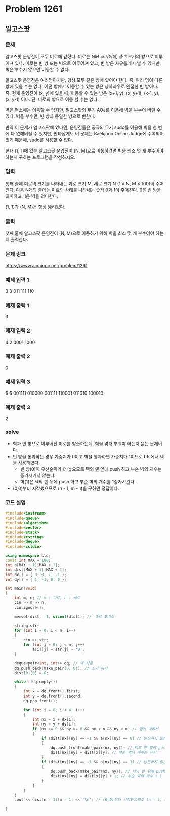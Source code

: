 # Problem 1261

## 알고스팟

### 문제
알고스팟 운영진이 모두 미로에 갇혔다. 미로는 N*M 크기이며, 총 1*1크기의 방으로 이루어져 있다. 미로는 빈 방 또는 벽으로 이루어져 있고, 빈 방은 자유롭게 다닐 수 있지만, 벽은 부수지 않으면 이동할 수 없다.

알고스팟 운영진은 여러명이지만, 항상 모두 같은 방에 있어야 한다. 즉, 여러 명이 다른 방에 있을 수는 없다. 어떤 방에서 이동할 수 있는 방은 상하좌우로 인접한 빈 방이다. 즉, 현재 운영진이 (x, y)에 있을 때, 이동할 수 있는 방은 (x+1, y), (x, y+1), (x-1, y), (x, y-1) 이다. 단, 미로의 밖으로 이동 할 수는 없다.

벽은 평소에는 이동할 수 없지만, 알고스팟의 무기 AOJ를 이용해 벽을 부수어 버릴 수 있다. 벽을 부수면, 빈 방과 동일한 방으로 변한다.

만약 이 문제가 알고스팟에 있다면, 운영진들은 궁극의 무기 sudo를 이용해 벽을 한 번에 다 없애버릴 수 있지만, 안타깝게도 이 문제는 Baekjoon Online Judge에 수록되어 있기 때문에, sudo를 사용할 수 없다.

현재 (1, 1)에 있는 알고스팟 운영진이 (N, M)으로 이동하려면 벽을 최소 몇 개 부수어야 하는지 구하는 프로그램을 작성하시오.

### 입력
첫째 줄에 미로의 크기를 나타내는 가로 크기 M, 세로 크기 N (1 ≤ N, M ≤ 100)이 주어진다. 다음 N개의 줄에는 미로의 상태를 나타내는 숫자 0과 1이 주어진다. 0은 빈 방을 의미하고, 1은 벽을 의미한다.

(1, 1)과 (N, M)은 항상 뚫려있다.

### 출력
첫째 줄에 알고스팟 운영진이 (N, M)으로 이동하기 위해 벽을 최소 몇 개 부수어야 하는지 출력한다.

### 문제 링크
<https://www.acmicpc.net/problem/1261>

### 예제 입력 1
3 3
011
111
110

### 예제 출력 1
3

### 예제 입력 2
4 2
0001
1000

### 예제 출력 2
0

### 예제 입력 3
6 6
001111
010000
001111
110001
011010
100010

### 예제 출력 3
2

### solve
- 벽과 빈 방으로 이루어진 미로를 탈출하는데, 벽을 몇개 부숴야 하는지 묻는 문제이다.
- 빈 방을 통과하는 경우 가중치가 0이고 벽을 통과하면 가중치가 1이므로 bfs에서 덱을 사용하였다.
	- 빈 방(0)이 우선순위가 더 높으므로 덱의 맨 앞에 push 하고 부순 벽의 개수는 증가시키지 않는다.
	- 벽(1)은 덱의 맨 뒤에 push 하고 부순 벽의 개수를 1증가시킨다.
- (0,0)부터 시작했으므로 (n - 1, m - 1)을 구하면 정답이다.



### 코드 설명
```C++
#include<iostream>
#include<queue>
#include<algorithm>
#include<vector>
#include<stack>
#include<cstring>
#include<deque>
#include<cstdio>

using namespace std;
const int MAX = 100;
int a[MAX + 1][MAX + 1];
int dist[MAX + 1][MAX + 1];
int dx[] = { 0, 0, 1, -1 };
int dy[] = { 1, -1, 0, 0 };

int main(void)
{
	int m, n; // m : 가로, n : 세로
	cin >> m >> n;
	cin.ignore();

	memset(dist, -1, sizeof(dist)); // -1로 초기화

	string str;
	for (int i = 0; i < n; i++)
	{
		cin >> str;
		for (int j = 0; j < m; j++)
			a[i][j] = str[j] - '0';
	}

	deque<pair<int, int>> dq; // 덱 사용
	dq.push_back(make_pair(0, 0)); // 초기 위치
	dist[0][0] = 0;

	while (!dq.empty())
	{
		int x = dq.front().first;
		int y = dq.front().second;
		dq.pop_front();

		for (int i = 0; i < 4; i++)
		{
			int nx = x + dx[i];
			int ny = y + dy[i];
			if (nx >= 0 && ny >= 0 && nx < n && ny < m) // 범위 내에서
			{
				if (dist[nx][ny] == -1 && a[nx][ny] == 0) // 방문하지 않은 미로이고(-1) 빈 방인 경우(0)
				{
					dq.push_front(make_pair(nx, ny)); // 덱의 맨 앞에 push (빈 방이 우선순위)
					dist[nx][ny] = dist[x][y]; // 부순 벽의 개수는 유지
				}
				if (dist[nx][ny] == -1 && a[nx][ny] == 1) // 방문하지 않은 미로이고(-1) 벽인 경우(1)
				{
					dq.push_back(make_pair(nx, ny)); // 덱의 맨 뒤에 push
					dist[nx][ny] = dist[x][y] + 1; // 부순 벽의 개수 + 1
				}
			}
		}
	}
	cout << dist[n - 1][m - 1] << '\n'; // (0,0)부터 시작했으므로 (n - 1, m - 1)을 구함

}

```
